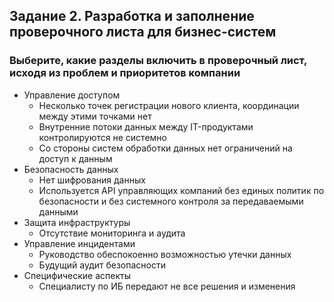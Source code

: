 ## Задание 2. Разработка и заполнение проверочного листа для бизнес-систем

### Выберите, какие разделы включить в проверочный лист, исходя из проблем и приоритетов компании

- Управление доступом
  - Несколько точек регистрации нового клиента, координации между этими точками нет
  - Внутренние потоки данных между IT-продуктами контролируются не системно
  - Со стороны систем обработки данных нет ограничений на доступ к данным
- Безопасность данных
  - Нет шифрования данных
  - Используется API управляющих компаний без единых политик по безопасности и без системного контроля за передаваемыми данными
- Защита инфраструктуры
  - Отсутствие мониторинга и аудита
- Управление инцидентами
  - Руководство обеспокоенно возможностью утечки данных
  - Будущий аудит безопасности
- Специфические аспекты
  - Специалисту по ИБ передают не все решения и изменения

